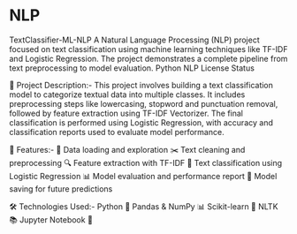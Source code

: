 # NLP
TextClassifier-ML-NLP
A Natural Language Processing (NLP) project focused on text classification using machine learning techniques like TF-IDF and Logistic Regression. The project demonstrates a complete pipeline from text preprocessing to model evaluation.
Python NLP License Status

📌 Project Description:-
This project involves building a text classification model to categorize textual data into multiple classes. It includes preprocessing steps like lowercasing, stopword and punctuation removal, followed by feature extraction using TF-IDF Vectorizer. The final classification is performed using Logistic Regression, with accuracy and classification reports used to evaluate model performance.

🔧 Features:-
📄 Data loading and exploration
✂️ Text cleaning and preprocessing
🔍 Feature extraction with TF-IDF
🤖 Text classification using Logistic Regression
📊 Model evaluation and performance report
💾 Model saving for future predictions

🛠️ Technologies Used:-
Python 🐍
Pandas & NumPy 📊
Scikit-learn 🔧
NLTK 📚
Jupyter Notebook 📓


